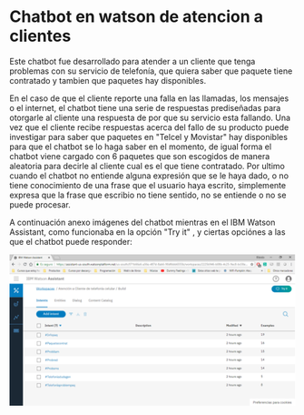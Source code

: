 # Chatbot en watson de atencion a clientes

Este chatbot fue desarrollado para atender a un cliente que tenga problemas con su servicio de telefonía, que quiera saber que paquete tiene contratado y tambien que paquetes hay disponibles.

En el caso de que el cliente reporte una falla en las llamadas, los mensajes o el internet, el chatbot tiene una serie de respuestas prediseñadas para otorgarle al cliente una respuesta de por que su servicio esta fallando. Una vez que el cliente recibe respuestas acerca del fallo de su producto puede investigar para saber que paquetes en "Telcel y Movistar" hay disponibles para que el chatbot se lo haga saber en el momento, de igual forma el chatbot viene cargado con 6 paquetes que son escogidos de manera aleatoria para decirle al cliente cual es el que tiene contratado. Por ultimo cuando el chatbot no entiende alguna expresión que se le haya dado, o no tiene conocimiento de una frase que el usuario haya escrito, simplemente expresa que la frase que escribio no tiene sentido, no se entiende o no se puede procesar. 

A continuación anexo imágenes del chatbot mientras en el IBM Watson Assistant, como funcionaba en la opción "Try it" , y ciertas opciónes a las que el chatbot puede responder:

<img alt="Prueba1" src="https://github.com/RicardoAlejandroZBlas/ibmambassadorsproject-watson/blob/master/Sources/IMG%201.png" />
